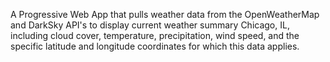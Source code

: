 A Progressive Web App that pulls weather data from the OpenWeatherMap and DarkSky API's to display current weather summary Chicago, IL, including cloud cover, temperature, precipitation, wind speed, and the specific latitude and longitude coordinates for which this data applies.
